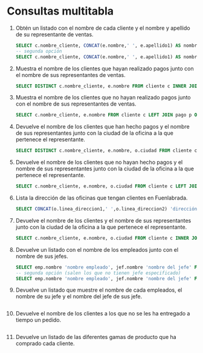 # Consultas multitabla

1. Obtén un listado con el nombre de cada cliente y el nombre y apellido de su representante de ventas.

    ```sql
    SELECT c.nombre_cliente, CONCAT(e.nombre,' ', e.apellido1) AS nombre_rep_ventas FROM cliente c, empleado e WHERE c.codigo_empleado_rep_ventas = e.codigo_empleado;
    -- segunda opción
    SELECT c.nombre_cliente, CONCAT(e.nombre,' ', e.apellido1) AS nombre_rep_ventas FROM cliente c INNER JOIN empleado e ON c.codigo_empleado_rep_ventas = e.codigo_empleado;
    ```

2. Muestra el nombre de los clientes que hayan realizado pagos junto con el nombre de sus representantes de ventas.

    ```sql
    SELECT DISTINCT c.nombre_cliente, e.nombre FROM cliente c INNER JOIN pago p ON p.codigo_cliente = c.codigo_cliente INNER JOIN empleado e ON c.codigo_empleado_rep_ventas = e.codigo_empleado;
    ```

3. Muestra el nombre de los clientes que no hayan realizado pagos junto con el nombre de sus representantes de ventas.

    ```sql
    SELECT c.nombre_cliente, e.nombre FROM cliente c LEFT JOIN pago p ON p.codigo_cliente = c.codigo_cliente INNER JOIN empleado e ON c.codigo_empleado_rep_ventas = e.codigo_empleado WHERE p.codigo_cliente IS NULL;
    ```

4. Devuelve el nombre de los clientes que han hecho pagos y el nombre de sus representantes junto con la ciudad de la oficina a la que pertenece el representante.

    ```sql
    SELECT DISTINCT c.nombre_cliente, e.nombre, o.ciudad FROM cliente c INNER JOIN pago p ON p.codigo_cliente = c.codigo_cliente INNER JOIN empleado e ON c.codigo_empleado_rep_ventas = e.codigo_empleado INNER JOIN oficina o ON e.codigo_oficina = o.codigo_oficina;
    ```

5. Devuelve el nombre de los clientes que no hayan hecho pagos y el nombre de sus representantes junto con la ciudad de la oficina a la que pertenece el representante.

    ```sql
    SELECT c.nombre_cliente, e.nombre, o.ciudad FROM cliente c LEFT JOIN pago p ON p.codigo_cliente = c.codigo_cliente INNER JOIN empleado e ON c.codigo_empleado_rep_ventas = e.codigo_empleado INNER JOIN oficina o ON e.codigo_oficina = o.codigo_oficina WHERE p.codigo_cliente IS NULL;
    ```

6. Lista la dirección de las oficinas que tengan clientes en Fuenlabrada.

    ```sql
    SELECT CONCAT(o.linea_direccion1,' ',o.linea_direccion2) 'dirección oficinas en Fuenlabrada' FROM cliente c INNER JOIN empleado e ON c.codigo_empleado_rep_ventas = e.codigo_empleado INNER JOIN oficina o ON e.codigo_oficina = o.codigo_oficina WHERE c.ciudad = 'Fuenlabrada';
    ```

7. Devuelve el nombre de los clientes y el nombre de sus representantes junto con la ciudad de la oficina a la que pertenece el representante.

    ```sql
    SELECT c.nombre_cliente, e.nombre, o.ciudad FROM cliente c INNER JOIN empleado e ON c.codigo_empleado_rep_ventas = e.codigo_empleado INNER JOIN oficina o ON e.codigo_oficina = o.codigo_oficina;
    ```

8. Devuelve un listado con el nombre de los empleados junto con el nombre de sus jefes.

    ```sql
    SELECT emp.nombre 'nombre empleado', jef.nombre 'nombre del jefe' FROM empleado emp INNER JOIN empleado jef ON emp.codigo_jefe = jef.codigo_empleado;
    -- segunda opción (salen los que no tienen jefe especificado)
    SELECT emp.nombre 'nombre empleado', jef.nombre 'nombre del jefe' FROM empleado emp LEFT JOIN empleado jef ON emp.codigo_jefe = jef.codigo_empleado; 
    ```

9. Devuelve un listado que muestre el nombre de cada empleados, el nombre de su jefe y el nombre del jefe de sus jefe.

    ```sql
    
    ```

10. Devuelve el nombre de los clientes a los que no se les ha entregado a tiempo un pedido.

    ```sql
    
    ```

11. Devuelve un listado de las diferentes gamas de producto que ha comprado cada cliente.

    ```sql
    
    ```